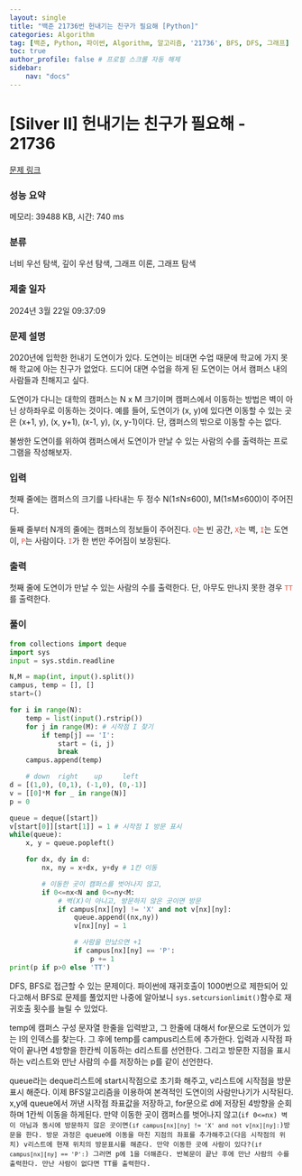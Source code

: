 ```yaml
---
layout: single
title: "백준 21736번 헌내기는 친구가 필요해 [Python]"
categories: Algorithm
tag: [백준, Python, 파이썬, Algorithm, 알고리즘, '21736', BFS, DFS, 그래프]
toc: true
author_profile: false # 프로필 스크롤 자동 해제
sidebar:
    nav: "docs"
---
```

# [Silver II] 헌내기는 친구가 필요해 - 21736 

[문제 링크](https://www.acmicpc.net/problem/21736) 

### 성능 요약

메모리: 39488 KB, 시간: 740 ms

### 분류

너비 우선 탐색, 깊이 우선 탐색, 그래프 이론, 그래프 탐색

### 제출 일자

2024년 3월 22일 09:37:09

### 문제 설명

<p>2020년에 입학한 헌내기 도연이가 있다. 도연이는 비대면 수업 때문에 학교에 가지 못해 학교에 아는 친구가 없었다. 드디어 대면 수업을 하게 된 도연이는 어서 캠퍼스 내의 사람들과 친해지고 싶다. </p>

<p>도연이가 다니는 대학의 캠퍼스는 N x M 크기이며 캠퍼스에서 이동하는 방법은 벽이 아닌 상하좌우로 이동하는 것이다. 예를 들어, 도연이가 (x, y)에 있다면 이동할 수 있는 곳은 (x+1, y), (x, y+1), (x-1, y), (x, y-1)이다. 단, 캠퍼스의 밖으로 이동할 수는 없다.</p>

<p>불쌍한 도연이를 위하여 캠퍼스에서 도연이가 만날 수 있는 사람의 수를 출력하는 프로그램을 작성해보자.</p>

### 입력 

 <p>첫째 줄에는 캠퍼스의 크기를 나타내는 두 정수 N(1≤N≤600), M(1≤M≤600)이 주어진다.</p>

<p>둘째 줄부터 N개의 줄에는 캠퍼스의 정보들이 주어진다. <span style="color:#e74c3c"><code>O</code></span>는 빈 공간, <span style="color:#e74c3c;"><code>X</code></span>는 벽, <span style="color:#e74c3c;"><code>I</code></span>는 도연이, <span style="color:#e74c3c;"><code>P</code></span>는 사람이다. <span style="color:#e74c3c;"><code>I</code></span>가 한 번만 주어짐이 보장된다.</p>

### 출력 

 <p>첫째 줄에 도연이가 만날 수 있는 사람의 수를 출력한다. 단, 아무도 만나지 못한 경우 <span style="color:#e74c3c;"><code>TT</code></span>를 출력한다.</p>

### 풀이

~~~python
from collections import deque
import sys
input = sys.stdin.readline

N,M = map(int, input().split())
campus, temp = [], []
start=()

for i in range(N):
    temp = list(input().rstrip())
    for j in range(M): # 시작점 I 찾기
        if temp[j] == 'I':
            start = (i, j)
            break
    campus.append(temp)

    # down  right    up     left
d = [(1,0), (0,1), (-1,0), (0,-1)]
v = [[0]*M for _ in range(N)]
p = 0

queue = deque([start])
v[start[0]][start[1]] = 1 # 시작점 I 방문 표시
while(queue):
    x, y = queue.popleft()

    for dx, dy in d:
        nx, ny = x+dx, y+dy # 1칸 이동

        # 이동한 곳이 캠퍼스를 벗어나지 않고,
        if 0<=nx<N and 0<=ny<M:
            # 벽(X)이 아니고, 방문하지 않은 곳이면 방문
            if campus[nx][ny] != 'X' and not v[nx][ny]:
                queue.append((nx,ny))
                v[nx][ny] = 1

                # 사람을 만났으면 +1
                if campus[nx][ny] == 'P':
                    p += 1
print(p if p>0 else 'TT')
 ~~~

<p>DFS, BFS로 접근할 수 있는 문제이다. 파이썬에 재귀호출이 1000번으로 제한되어 있다고해서 BFS로 문제를 풀었지만 나중에 알아보니 <code>sys.setcursionlimit()</code>함수로 재귀호출 횟수를 늘릴 수 있었다.</p>
<p>temp에 캠퍼스 구성 문자열 한줄을 입력받고, 그 한줄에 대해서 for문으로 도연이가 있는 I의 인덱스를 찾는다. 그 후에 temp를 campus리스트에 추가한다. 입력과 시작점 파악이 끝나면 4방향을 한칸씩 이동하는 d리스트를 선언한다. 그리고 방문한 지점을 표시하는 v리스트와 만난 사람의 수를 저장하는 p를 같이 선언한다.</p>
<p>queue라는 deque리스트에 start시작점으로 초기화 해주고, v리스트에 시작점을 방문표시 해준다. 이제 BFS알고리즘을 이용하여 본격적인 도연이의 사람만나기가 시작된다. x,y에 queue에서 꺼낸 시작점 좌표값을 저장하고, for문으로 d에 저장된 4방향을 순회하며 1칸씩 이동을 하게된다. 만약 이동한 곳이 캠퍼스를 벗어나지 않고(<code>if 0<=nx<N and 0<=ny<M:</code>) 벽이 아님과 동시에 방문하지 않은 곳이면(<code>if campus[nx][ny] != 'X' and not v[nx][ny]:</code>)방문을 한다. 방문 과정은 queue에 이동을 마친 지점의 좌표를 추가해주고(다음 시작점의 위치) v리스트에 현재 위치의 방문표시를 해준다. 만약 이동한 곳에 사람이 있다?(<code>if campus[nx][ny] == 'P':</code>) 그러면 p에 1을 더해준다. 반복문이 끝난 후에 만난 사람의 수를 출력한다. 만난 사람이 없다면 TT를 출력한다.  </p>